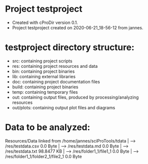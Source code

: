 # Project testproject
-    Created with cProDir version 0.1.
-    Project testproject created on 2020-06-21_18-56-12 from jannes.

# testproject directory structure:
-   src: containing project scripts
-   res: containing project resources and data
-   bin: containing project binaries
-   lib: containing external libraries
-   doc: containing project documentation files
-   build: containing project binaries
-   temp: containing temporary files
-   out: containing output files, produced by processing/analyzing resources
-   out/plots: containing output plot files and diagrams

# Data to be analyzed:
Resources/Data linked from
/home/jannes/sciProTools/tdata
| --> /res/testdata.csv									0.0 Byte
| --> /res/testdata.md									0.0 Byte
| --> /res/testdata.txt									98.8477 KB
	| --> /res/folder1_1/file1_1						0.0 Byte
		| --> /res/folder1_1/folder2_1/file2_1			0.0 Byte
